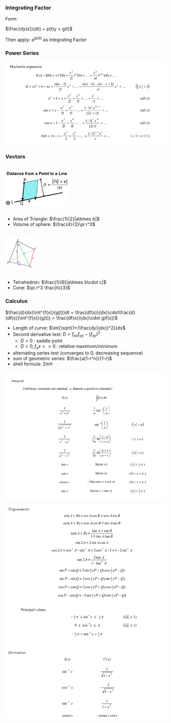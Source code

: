 ### Integrating Factor

Form:

$\frac{dy(x)}{dt} + p(t)y = g(t)$

Then apply: $e^{\int{p(t)}}$ as integrating Factor

### Power Series

![image](maclaurins.png)

### Vectors

<br><img src="vec.png" style="width:200px;display:block"><br>

* Area of Triangle: $\frac{1}{2}|a\times b|$
* Volume of sphere: $\frac{4}{3}\pi r^3$

<br><img src="tetrahedron.png" style="width:100px;display:block"><br>
* Tetrahedron: $\frac{1}{6}|a\times b\cdot c|$
* Cone: $\pi r^3 \frac{h}{3}$

### Calculus
$\frac{d}{dx}\int^{f(x)}{g(t)}dt = \frac{df(x)}{dx}\cdot\frac{d}{df(x)}\int^{f(x)}{g(t)} = \frac{df(x)}{dx}\cdot g(f(x))$

* Length of curve: $\int{\sqrt{1+(\frac{dy}{dx})^2}}dx$
* Second derivative test: $D = f_{xx}f_{yy} - (f_{xy})^2$
    * $D<0$ : saddle point
    * $D<0, f_xx <> 0$ : relative maximum/minimum
* alternating series test (converges to 0, decreasing sequence)
* sum of geometric series: $\frac{a(1-r^n)}{1-r}$
* shell formula: $2\pi r h$

![image](identities.png)

![image](identities-part-4.png)

